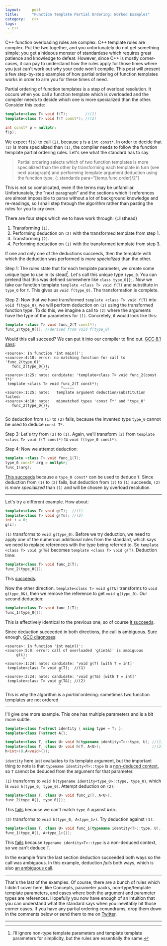 ```yaml
---
layout:     post
title:      "Function Template Partial Ordering: Worked Examples"
category:   c++
tags:
 - c++ 
---
```


C++ function overloading rules are complex. C++ template rules are complex. Put the two together, and you unfortunately do not get something simple; you get a hideous monster of standardese which requires great patience and knowledge to defeat. However, since C++ is mostly corner-cases, it can pay to understand how the rules apply for those times where you just can't work out why your code won't compile. This post will present a few step-by-step examples of how partial ordering of function templates works in order to arm you for these times of need.

Partial ordering of function templates is a step of overload resolution. It occurs when you call a function template which is overloaded and the compiler needs to decide which one is more specialized than the other. Consider this code:

```cpp
template<class T> void f(T);        //(1)
template<class T> void f(T const*); //(2)

int const* p = nullptr;
f(p);
```

We expect `f(p)` to call `(2)`, because `p` is a `int const*`. In order to decide that `(2)` is more specialized than `(1)`, the compiler needs to follow the function template partial ordering rules. Let's see what the standard has to say.

> Partial ordering selects which of two function templates is more specialized than the other by transforming each template in turn (see next paragraph) and performing template argument deduction using the function type.
{:.standards para="[temp.func.order]/2"}

This is not so complicated, even if the terms may be unfamiliar. Unfortunately, the "next paragraph" and the sections which it references are almost impossible to parse without a lot of background knowledge and re-readings, so I shall step through the algorithm rather than pasting the rules for you to cry over.

There are four steps which we to have work through:
{:.listhead}
1. Transforming `(1)`.
2. Performing deduction on `(2)` with the transformed template from step 1.
3. Transforming `(2)`.
4. Performing deduction on `(1)` with the transformed template from step 3.

If one and only one of the deductions succeeds, then the template with which the deduction was performed is _more specialized_ than the other.

Step 1: The rules state that for each template parameter, we create some unique type to use in its stead[^1]. Let's call this unique type `type_0`. You can pretend that this was defined somewhere like `class type_0{};`. Now we take our function template `template <class T> void f(T)` and substitute in `type_0` for `T`. This gives us `void f(type_0)`. The transformation is complete.

Step 2: Now that we have transformed `template <class T> void f(T)` into `void f(type_0)`, we will perform deduction on `(2)` using the transformed function type. To do this, we imagine a call to `(2)` where the arguments have the type of the parameters for `(1)`. Concretely, it would look like this:

```cpp
template <class T> void func_2(T const*);
func_2(type_0{}); //derived from void f(type_0)
```

Would this call succeed? We can put it into our compiler to find out. [GCC 8.1 says](https://godbolt.org/g/dFKVVs):

```
<source>: In function 'int main()':
<source>:4:18: error: no matching function for call to 'func_2(type_0)'
   func_2(type_0{});
                  ^
<source>:1:25: note: candidate: 'template<class T> void func_2(const T*)'
 template <class T> void func_2(T const*);
                         ^~~~~~
<source>:1:25: note:   template argument deduction/substitution failed:
<source>:4:18: note:   mismatched types 'const T*' and 'type_0'
   func_2(type_0{});
                  ^   
```

So deduction from `(1)` to `(2)` fails, because the invented type `type_0` cannot be used to deduce `const T*`.

Step 3: Let's try from `(2)` to `(1)`. Again, we'll transform `(2)` from `template <class T> void f(T const*)` to `void f(type_0 const*)`.

Step 4: Now we attempt deduction:

```cpp
template <class T> void func_1(T);
type_0 const* arg = nullptr;
func_1(arg);
```

[This succeeds](https://godbolt.org/g/dFKVVs) because a `type_0 const*` can be used to deduce `T`. Since deduction from `(1)` to `(2)` fails, but deduction from `(2)` to `(1)` succeeds, `(2)` is *more specialized* than `(1)` and will be chosen by overload resolution.

--------------------

Let's try a different example. How about:

```cpp
template<class T> void g(T);  //(1)
template<class T> void g(T&); //(2)
int i = 0;
g(i);
```

`(1)` transforms to `void g(type_0)`. Before we try deduction, we need to apply one of the numerous additional rules from the standard, which says we need to replace references with the type being referred to. So `template <class T> void g(T&)` becomes `template <class T> void g(T)`. Deduction time:

```cpp
template<class T> void func_2(T);
func_2(type_0{});
```

This [succeeds](https://godbolt.org/g/1uDEyC).

Now the other direction. `template<class T> void g(T&)` transforms to `void g(type_0&)`, then we remove the reference to get `void g(type_0)`. Our second deduction:

```cpp
template<class T> void func_1(T);
func_1(type_0{});
```

This is effectively identical to the previous one, so of course [it succeeds](https://godbolt.org/g/1JfZhG).

Since deduction succeeded in both directions, the call is ambiguous. Sure enough, [GCC diagnoses](https://godbolt.org/g/1e1UuS):

```
<source>: In function 'int main()':
<source>:5:8: error: call of overloaded 'g(int&)' is ambiguous
     g(i);
        ^
<source>:1:24: note: candidate: 'void g(T) [with T = int]'
 template<class T> void g(T);  //(1)
                        ^
<source>:2:24: note: candidate: 'void g(T&) [with T = int]'
 template<class T> void g(T&); //(2)
                        ^ 
```

This is why the algorithm is a _partial_ ordering: sometimes two function templates are not ordered.

--------------------------------

I'll give one more example. This one has multiple parameters and is a bit more subtle.

```cpp
template<class T>struct identity { using type = T; };
template<class T>struct A{};

template<class T, class U> void h(typename identity<T>::type, U); //(1)
template<class T, class U> void h(T, A<U>);                       //(2)
h<int>(0,A<void>{});
```

`identity` here just evaluates to its template argument, but the important thing to note is that `typename identity<T>::type` is a [non-deduced context](https://stackoverflow.com/questions/25245453/what-is-a-nondeduced-context), so `T` cannot be deduced from the argument for that parameter.

`(1)` transforms to `void h(typename identity<type_0>::type, type_0)`, which is `void h(type_0, type_0)`. Attempt deduction on `(2)`:

```cpp
template<class T, class U> void func_2(T, A<U>);
func_2(type_0{}, type_0{});
```

This [fails](https://godbolt.org/g/D8LBrF) because we can't match `type_0` against `A<U>`.

`(2)` transforms to `void h(type_0, A<type_1>)`. Try deduction against `(1)`:

```cpp
template<class T, class U> void func_1(typename identity<T>::type, U);
func_1(type_0{}, A<type_1>{});
```

This [fails](https://godbolt.org/g/1wjy85) because `typename identity<T>::type` is a non-deduced context, so we can't deduce `T`.

In the example from the last section deduction succeeded both ways so the call was ambiguous. In this example, deduction _fails_ both ways, which is also [an ambiguous call](https://godbolt.org/g/V3o7p6).

--------------------------

That's the last of the examples. Of course, there are a bunch of rules which I didn't cover here, like Concepts, parameter packs, non-type/template template parameters, and cases where both the argument and parameter types are references. Hopefully you now have enough of an intuition that you can understand what the standard says when you inevitably hit those corner cases. If you have any partial ordering conundrums, drop them down in the comments below or send them to me on [Twitter](http://www.twitter.com/TartanLlama).

--------------------------

[^1]: I'll ignore non-type template parameters and template template parameters for simplicity, but the rules are essentially the same.
